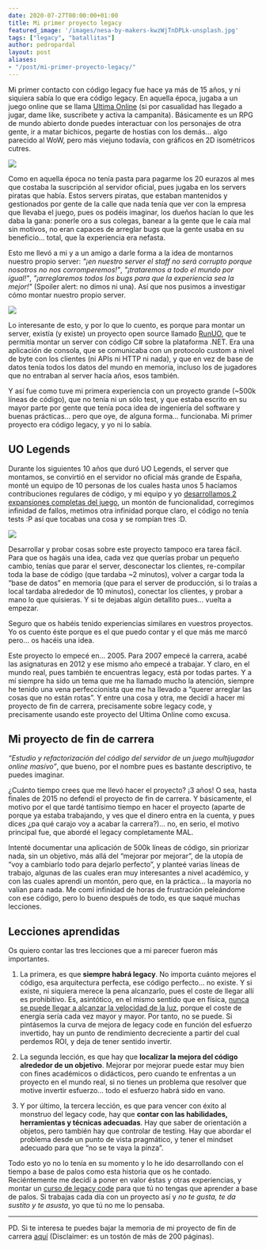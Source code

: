 ```yaml
---
date: 2020-07-27T00:00:00+01:00
title: Mi primer proyecto legacy
featured_image: '/images/nesa-by-makers-kwzWjTnDPLk-unsplash.jpg'
tags: ["legacy", "batallitas"]
author: pedropardal
layout: post
aliases:
- "/post/mi-primer-proyecto-legacy/"
---
```


Mi primer contacto con código legacy fue hace ya más de 15 años, y ni siquiera sabía lo que era código legacy. En aquella época, jugaba a un juego online que se llama [Ultima Online](https://uo.com/) (si por casualidad has llegado a jugar, dame like, suscribete y activa la campanita). Básicamente es un RPG de mundo abierto donde puedes interactuar con los personajes de otra gente, ir a matar bichicos, pegarte de hostias con los demás… algo parecido al WoW, pero más viejuno todavía, con gráficos en 2D isométricos cutres.

![](/images/blog/ultima-online.jpg)

Como en aquella época no tenía pasta para pagarme los 20 eurazos al mes que costaba la suscripción al servidor oficial, pues jugaba en los servers piratas que había. Estos servers piratas, que estaban mantenidos y gestionados por gente de la calle que nada tenía que ver con la empresa que llevaba el juego, pues os podéis imaginar, los dueños hacían lo que les daba la gana: ponerle oro a sus colegas, banear a la gente que le caía mal sin motivos, no eran capaces de arreglar bugs que la gente usaba en su beneficio… total, que la experiencia era nefasta.

Esto me llevó a mi y a un amigo a darle forma a la idea de montarnos nuestro propio server: *"¡en nuestro server el staff no será corrupto porque nosotros no nos corromperemos!"*, *"¡trataremos a todo el mundo por igual!"*, *"¡arreglaremos todos los bugs para que la experiencia sea la mejor!"* (Spoiler alert: no dimos ni una). Así que nos pusimos a investigar cómo montar nuestro propio server.

![](/images/blog/bender-server.jpg)

Lo interesante de esto, y por lo que lo cuento, es porque para montar un server, existía (y existe) un proyecto open source llamado [RunUO](https://github.com/runuo/runuo), que te permitía montar un server con código C# sobre la plataforma .NET. Era una aplicación de consola, que se comunicaba con un protocolo custom a nivel de byte con los clientes (ni APIs ni HTTP ni nada), y que en vez de base de datos tenía todos los datos del mundo en memoria, incluso los de jugadores que no entraban al server hacía años, esos también.

Y así fue como tuve mi primera experiencia con un proyecto grande (~500k líneas de código), que no tenía ni un sólo test, y que estaba escrito en su mayor parte por gente que tenía poca idea de ingeniería del software y buenas prácticas… pero que oye, de alguna forma… funcionaba. Mi primer proyecto era código legacy, y yo ni lo sabía.

## UO Legends

Durante los siguientes 10 años que duró UO Legends, el server que montamos, se convirtió en el servidor no oficial más grande de España, monté un equipo de 10 personas de los cuales hasta unos 5 hacíamos contribuciones regulares de código, y mi equipo y yo [desarrollamos 2 expansiones completas del juego](https://www.youtube.com/watch?v=2QlM9xTkyww), un montón de funcionalidad, corregimos infinidad de fallos, metimos otra infinidad porque claro, el código no tenía tests :P así que tocabas una cosa y se rompían tres :D.

![](/images/blog/uolegends.jpg)

Desarrollar y probar cosas sobre este proyecto tampoco era tarea fácil. Para que os hagáis una idea, cada vez que querías probar un pequeño cambio, tenías que parar el server, desconectar los clientes, re-compilar toda la base de código (que tardaba ~2 minutos), volver a cargar toda la “base de datos” en memoria (que para el server de producción, si lo traías a local tardaba alrededor de 10 minutos), conectar los clientes, y probar a mano lo que quisieras. Y si te dejabas algún detallito pues… vuelta a empezar.

Seguro que os habéis tenido experiencias similares en vuestros proyectos. Yo os cuento éste porque es el que puedo contar y el que más me marcó pero… os hacéis una idea.

Este proyecto lo empecé en… 2005. Para 2007 empecé la carrera, acabé las asignaturas en 2012 y ese mismo año empecé a trabajar. Y claro, en el mundo real, pues también te encuentras legacy, está por todas partes. Y a mí siempre ha sido un tema que me ha llamado mucho la atención, siempre he tenido una vena perfeccionista que me ha llevado a “querer arreglar las cosas que no están rotas”. Y entre una cosa y otra, me decidí a hacer mi proyecto de fin de carrera, precisamente sobre legacy code, y precisamente usando este proyecto del Ultima Online como excusa.

## Mi proyecto de fin de carrera

*“Estudio y refactorización del código del servidor de un juego multijugador online masivo”*, que bueno, por el nombre pues es bastante descriptivo, te puedes imaginar.

¿Cuánto tiempo crees que me llevó hacer el proyecto? ¡3 años! O sea, hasta finales de 2015 no defendí el proyecto de fin de carrera. Y básicamente, el motivo por el que tardé tantísimo tiempo en hacer el proyecto (aparte de porque ya estaba trabajando, y ves que el dinero entra en la cuenta, y pues dices ¿pa qué carajo voy a acabar la carrera?)... no, en serio, el motivo principal fue, que abordé el legacy completamente MAL.

Intenté documentar una aplicación de 500k líneas de código, sin priorizar nada, sin un objetivo, más allá del “mejorar por mejorar”, de la utopía de “voy a cambiarlo todo para dejarlo perfecto”, y planteé varias líneas de trabajo, algunas de las cuales eran muy interesantes a nivel académico, y con las cuales aprendí un montón, pero que, en la práctica… la mayoría no valían para nada. Me comí infinidad de horas de frustración peleándome con ese código, pero lo bueno después de todo, es que saqué muchas lecciones.

## Lecciones aprendidas

Os quiero contar las tres lecciones que a mi parecer fueron más importantes.

1. La primera, es que **siempre habrá legacy**. No importa cuánto mejores el código, esa arquitectura perfecta, ese código perfecto… no existe. Y si existe, ni siquiera merece la pena alcanzarlo, pues el coste de llegar allí es prohibitivo. Es, asintótico, en el mismo sentido que en física, [nunca se puede llegar a alcanzar la velocidad de la luz](https://www.youtube.com/watch?v=biaVwtKOlWI), porque el coste de energía sería cada vez mayor y mayor. Por tanto, no se puede. Si pintásemos la curva de mejora de legacy code en función del esfuerzo invertido, hay un punto de rendimiento decreciente a partir del cual perdemos ROI, y deja de tener sentido invertir.

2. La segunda lección, es que hay que **localizar la mejora del código alrededor de un objetivo**. Mejorar por mejorar puede estar muy bien con fines académicos o didácticos, pero cuando te enfrentas a un proyecto en el mundo real, si no tienes un problema que resolver que motive invertir esfuerzo… todo el esfuerzo habrá sido en vano.

3. Y por último, la tercera lección, es que para vencer con éxito al monstruo del legacy code, hay que **contar con las habilidades, herramientas y técnicas adecuadas**. Hay que saber de orientación a objetos, pero también hay que controlar de testing. Hay que abordar el problema desde un punto de vista pragmático, y tener el mindset adecuado para que “no se te vaya la pinza”.

Todo esto yo no lo tenía en su momento y lo he ido desarrollando con el tiempo a base de palos como esta historia que os he contado. Reciéntemente me decidí a poner en valor éstas y otras experiencias, y montar un [curso de legacy code](https://www.exeal.com/legacy) para que tú no tengas que aprender a base de palos. Si trabajas cada día con un proyecto así y *no te gusta, te da sustito y te asusta*, yo que tú no me lo pensaba.

---

PD. Si te interesa te puedes bajar la memoria de mi proyecto de fin de carrera [aquí](https://drive.google.com/file/d/11p9r3qFSUmITv0TzbuccXu2WZf5dZB_-/view?usp=sharing) (Disclaimer: es un tostón de más de 200 páginas). 
